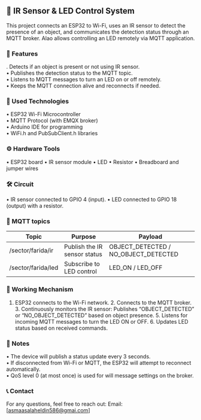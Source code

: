 ## 🚀 IR Sensor & LED Control System

This project connects an ESP32 to Wi-Fi, uses an IR sensor to detect the presence of an object, and communicates the detection status through an MQTT broker.
Alao allows controlling an LED remotely via MQTT application.

### 📲 Features

  .	Detects if an object is present or not using IR sensor.  
  •	Publishes the detection status to the MQTT topic.  
	•	Listens to MQTT messages to turn an LED on or off remotely.  
	•	Keeps the MQTT connection alive and reconnects if needed. 
 

 ### 🧩 Used Technologies

  •	ESP32 Wi-Fi Microcontroller  
	•	MQTT Protocol (with EMQX broker)  
	•	Arduino IDE for programming   
	•	WiFi.h and PubSubClient.h libraries 

 ### ⚙️ Hardware Tools

  •	ESP32 board
	•	IR sensor module
	•	LED
	•	Resistor
	•	Breadboard and jumper wires


 ### 🛠 Circuit

  •	IR sensor connected to GPIO 4 (input).
	•	LED connected to GPIO 18 (output) with a resistor.

 ### 📡 MQTT topics

 | Topic | Purpose | Payload |
|----------|----------|----------|
| 	/sector/farida/ir    | Publish the IR sensor status    | OBJECT_DETECTED / NO_OBJECT_DETECTED |
| /sector/farida/led    | Subscribe to LED control    | LED_ON / LED_OFF |

### 🤖 Working Mechanism


  1.	ESP32 connects to the Wi-Fi network.
	2.	Connects to the MQTT broker.
	3.	Continuously monitors the IR sensor:	Publishes “OBJECT_DETECTED” or “NO_OBJECT_DETECTED” based on object presence.
	5.	Listens for incoming MQTT messages to turn the LED ON or OFF.
	6.	Updates LED status based on received commands.

### 📝 Notes

 
 •      The device will publish a status update every 3 seconds.  
	•	If disconnected from Wi-Fi or MQTT, the ESP32 will attempt to reconnect automatically.   
	•	QoS level 0 (at most once) is used for will message settings on the broker.   

### 📞 Contact

For any questions, feel free to reach out:
Email: [asmaasalaheldin586@gmai.com]


 
